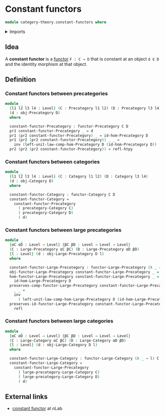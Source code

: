 # Constant functors

```agda
module category-theory.constant-functors where
```

<details><summary>Imports</summary>

```agda
open import category-theory.categories
open import category-theory.functors-categories
open import category-theory.functors-large-categories
open import category-theory.functors-large-precategories
open import category-theory.functors-precategories
open import category-theory.large-categories
open import category-theory.large-precategories
open import category-theory.precategories

open import foundation.dependent-pair-types
open import foundation.homotopies
open import foundation.identity-types
open import foundation.universe-levels
```

</details>

## Idea

A **constant functor** is a
[functor](category-theory.functors-categories.lagda.md) `F : C → D` that is
constant at an object `d ∈ D` and the identity morphism at that object.

## Definition

### Constant functors between precategories

```agda
module _
  {l1 l2 l3 l4 : Level} (C : Precategory l1 l2) (D : Precategory l3 l4)
  (d : obj-Precategory D)
  where

  constant-functor-Precategory : functor-Precategory C D
  pr1 constant-functor-Precategory _ = d
  pr1 (pr2 constant-functor-Precategory) _ = id-hom-Precategory D
  pr1 (pr2 (pr2 constant-functor-Precategory)) _ _ =
    inv (left-unit-law-comp-hom-Precategory D (id-hom-Precategory D))
  pr2 (pr2 (pr2 constant-functor-Precategory)) = refl-htpy
```

### Constant functors between categories

```agda
module _
  {l1 l2 l3 l4 : Level} (C : Category l1 l2) (D : Category l3 l4)
  (d : obj-Category D)
  where

  constant-functor-Category : functor-Category C D
  constant-functor-Category =
    constant-functor-Precategory
      ( precategory-Category C)
      ( precategory-Category D)
      ( d)
```

### Constant functors between large precategories

```agda
module _
  {αC αD : Level → Level} {βC βD : Level → Level → Level}
  (C : Large-Precategory αC βC) (D : Large-Precategory αD βD)
  {l : Level} (d : obj-Large-Precategory D l)
  where

  constant-functor-Large-Precategory : functor-Large-Precategory (λ _ → l) C D
  obj-functor-Large-Precategory constant-functor-Large-Precategory _ = d
  hom-functor-Large-Precategory constant-functor-Large-Precategory _ =
    id-hom-Large-Precategory D
  preserves-comp-functor-Large-Precategory constant-functor-Large-Precategory
    _ _ =
    inv
      ( left-unit-law-comp-hom-Large-Precategory D (id-hom-Large-Precategory D))
  preserves-id-functor-Large-Precategory constant-functor-Large-Precategory =
    refl
```

### Constant functors between large categories

```agda
module _
  {αC αD : Level → Level} {βC βD : Level → Level → Level}
  (C : Large-Category αC βC) (D : Large-Category αD βD)
  {l : Level} (d : obj-Large-Category D l)
  where

  constant-functor-Large-Category : functor-Large-Category (λ _ → l) C D
  constant-functor-Large-Category =
    constant-functor-Large-Precategory
      ( large-precategory-Large-Category C)
      ( large-precategory-Large-Category D)
      ( d)
```

## External links

- [constant functor](https://ncatlab.org/nlab/show/constant+functor) at $n$Lab
